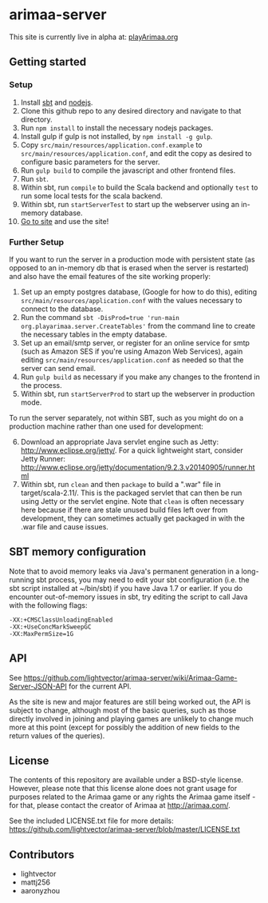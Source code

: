 # arimaa-server
This site is currently live in alpha at: [playArimaa.org](http://playarimaa.org/)

## Getting started

### Setup
1. Install [sbt](http://www.scala-sbt.org/download.html) and [nodejs](https://nodejs.org/).
2. Clone this github repo to any desired directory and navigate to that directory.
3. Run `npm install` to install the necessary nodejs packages.
4. Install gulp if gulp is not installed, by `npm install -g gulp`.
5. Copy `src/main/resources/application.conf.example` to `src/main/resources/application.conf`, and edit the copy as desired to configure basic parameters for the server.
6. Run `gulp build` to compile the javascript and other frontend files.
7. Run `sbt`.
8. Within sbt, run `compile` to build the Scala backend and optionally `test` to run some local tests for the scala backend.
9. Within sbt, run `startServerTest` to start up the webserver using an in-memory database.
10. [Go to site](http://localhost:8080) and use the site!

### Further Setup
If you want to run the server in a production mode with persistent state (as opposed to an in-memory db that is erased when the server is restarted) and also have the email features of the site working properly:

1. Set up an empty postgres database, (Google for how to do this), editing `src/main/resources/application.conf` with the values necessary to connect to the database.
2. Run the command `sbt -DisProd=true 'run-main org.playarimaa.server.CreateTables'` from the command line to create the necessary tables in the empty database.
3. Set up an email/smtp server, or register for an online service for smtp (such as Amazon SES if you're using Amazon Web Services), again editing `src/main/resources/application.conf` as needed so that the server can send email.
4. Run `gulp build` as necessary if you make any changes to the frontend in the process.
5. Within sbt, run `startServerProd` to start up the webserver in production mode.

To run the server separately, not within SBT, such as you might do on a production machine rather than one used for development:

6. Download an appropriate Java servlet engine such as Jetty: http://www.eclipse.org/jetty/. For a quick lightweight start, consider Jetty Runner: http://www.eclipse.org/jetty/documentation/9.2.3.v20140905/runner.html
7. Within sbt, run `clean` and then `package` to build a ".war" file in target/scala-2.11/. This is the packaged servlet that can then be run using Jetty or the servlet engine. Note that `clean` is often necessary here because if there are stale unused build files left over from development, they can sometimes actually get packaged in with the .war file  and cause issues.

## SBT memory configuration

Note that to avoid memory leaks via Java's permanent generation in a long-running sbt process,
you may need to edit your sbt configuration (i.e. the sbt script installed at ~/bin/sbt) if
you have Java 1.7 or earlier. If you do encounter out-of-memory issues in sbt, try editing the script
to call Java with the following flags:

    -XX:+CMSClassUnloadingEnabled
    -XX:+UseConcMarkSweepGC
    -XX:MaxPermSize=1G

## API

See https://github.com/lightvector/arimaa-server/wiki/Arimaa-Game-Server-JSON-API for the current API.

As the site is new and major features are still being worked out, the API is subject to change, although most of the basic queries, such as those directly involved in joining and playing games are unlikely to change much more at this point (except for possibly the addition of new fields to the return values of the queries).


## License

The contents of this repository are available under a BSD-style license. However, please note that this license alone does not grant usage for purposes related to the Arimaa game or any rights the Arimaa game itself - for that, please contact the creator of Arimaa at http://arimaa.com/.

See the included LICENSE.txt file for more details: https://github.com/lightvector/arimaa-server/blob/master/LICENSE.txt


## Contributors

* lightvector
* mattj256
* aaronyzhou

